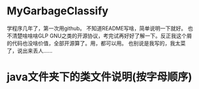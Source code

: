 # MyGarbageClassify
学程序几年了，第一次用github。
不知道README写啥，简单说明一下就好。
也不清楚啥啥啥GLP GNU之类的开源协议，考完试再好好了解一下。反正我这个屑的代码也没啥价值，全部开源算了。用，都可以用。
也别说是我写的，我太菜了，说出来丢人......
# java文件夹下的类文件说明(按字母顺序)
## 
